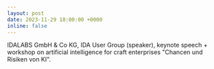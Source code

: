```yaml
---
layout: post
date: 2023-11-29 18:00:00 +0000
inline: false
---
```


IDALABS GmbH & Co KG, IDA User Group (speaker), keynote speech + workshop on artificial intelligence for craft enterprises "Chancen und Risiken von KI".